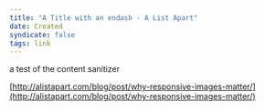 ```yaml
---
title: "A Title with an endash - A List Apart"
date: Created
syndicate: false
tags: link
---
```


a test of the content sanitizer

[http://alistapart.com/blog/post/why-responsive-images-matter/](http://alistapart.com/blog/post/why-responsive-images-matter/)